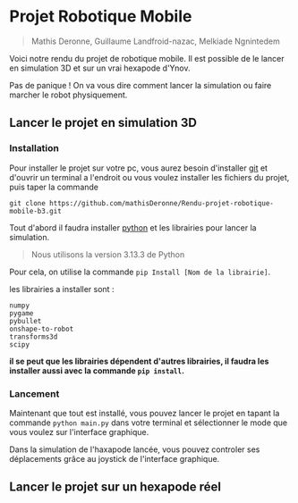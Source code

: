 # Projet Robotique Mobile
> Mathis Deronne, Guillaume Landfroid-nazac, Melkiade Ngnintedem

Voici notre rendu du projet de robotique mobile. Il est possible de le lancer en simulation 3D et sur un vrai hexapode d'Ynov.

Pas de panique ! On va vous dire comment lancer la simulation ou faire marcher le robot physiquement.

## Lancer le projet en simulation 3D
### Installation
Pour installer le projet sur votre pc, vous aurez besoin d'installer [git](https://git-scm.com/downloads) et d'ouvrir un terminal a l'endroit ou vous voulez installer les fichiers du projet, puis taper la commande 
```
git clone https://github.com/mathisDeronne/Rendu-projet-robotique-mobile-b3.git
```


Tout d'abord il faudra installer [python](https://www.python.org/downloads/) et les librairies pour lancer la simulation.
> Nous utilisons la version 3.13.3 de Python

Pour cela, on utilise la commande ```pip Install [Nom de la librairie]```.

les librairies a installer sont :

```
numpy
pygame
pybullet
onshape-to-robot
transforms3d
scipy
```
**il se peut que les librairies dépendent d'autres librairies, il faudra les installer aussi avec la commande ```pip install```.**



### Lancement
Maintenant que tout est installé, vous pouvez lancer le projet en tapant la commande ```python main.py``` dans votre terminal et sélectionner le mode que vous voulez sur l'interface graphique.

Dans la simulation de l'haxapode lancée, vous pouvez controler ses déplacements grâce au joystick de l'interface graphique.


## Lancer le projet sur un hexapode réel